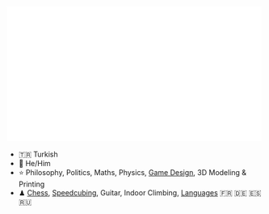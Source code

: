 <div align="center">  
 
[![Arda's GitHub stats](https://github.com/ArdaGurcan/ArdaGurcan/blob/main/github-metrics.svg)](#)
 
 </div>

- 🇹🇷 Turkish
- 🥚 He/Him
- ⭐ Philosophy, Politics, Maths, Physics, [Game Design](https://agurcan.itch.io), 3D Modeling & Printing
- ♟ [Chess](https://www.chess.com/member/agurcan), [Speedcubing](https://www.worldcubeassociation.org/persons/2018GURC01), Guitar, Indoor Climbing, [Languages](https://www.duolingo.com/profile/ArdaGurcan) 🇫🇷 🇩🇪 🇪🇸 🇷🇺
  

